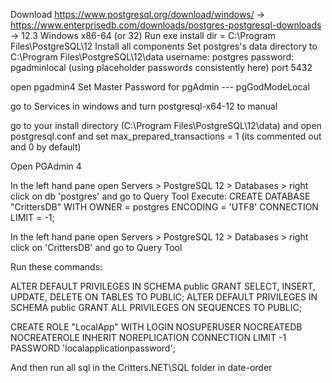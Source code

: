 Download https://www.postgresql.org/download/windows/ -> https://www.enterprisedb.com/downloads/postgres-postgresql-downloads -> 12.3 Windows x86-64 (or 32)
Run exe
install dir = C:\Program Files\PostgreSQL\12
Install all components
Set postgres's data directory to C:\Program Files\PostgreSQL\12\data
username: postgres password: pgadminlocal (using placeholder passwords consistently here)
port 5432


open pgadmin4
Set Master Password for pgAdmin --- pgGodModeLocal


go to Services in windows and turn postgresql-x64-12 to manual

go to your install directory (C:\Program Files\PostgreSQL\12\data) and open postgresql.conf and set max_prepared_transactions = 1 (its commented out and 0 by default)

Open PGAdmin 4

In the left hand pane open Servers > PostgreSQL 12 > Databases > right click on db 'postgres' and go to Query Tool
Execute: 
	CREATE DATABASE "CrittersDB"
    WITH 
    OWNER = postgres
    ENCODING = 'UTF8'
    CONNECTION LIMIT = -1;

In the left hand pane open Servers > PostgreSQL 12 > Databases > right click on 'CrittersDB' and go to Query Tool

Run these commands: 

ALTER DEFAULT PRIVILEGES IN SCHEMA public GRANT SELECT, INSERT, UPDATE, DELETE ON TABLES TO PUBLIC;
ALTER DEFAULT PRIVILEGES IN SCHEMA public GRANT ALL PRIVILEGES ON SEQUENCES TO PUBLIC;

CREATE ROLE "LocalApp" WITH
	LOGIN
	NOSUPERUSER
	NOCREATEDB
	NOCREATEROLE
	INHERIT
	NOREPLICATION
	CONNECTION LIMIT -1
	PASSWORD 'localapplicationpassword';

	
	
	
And then run all sql in the Critters.NET\SQL folder in date-order
